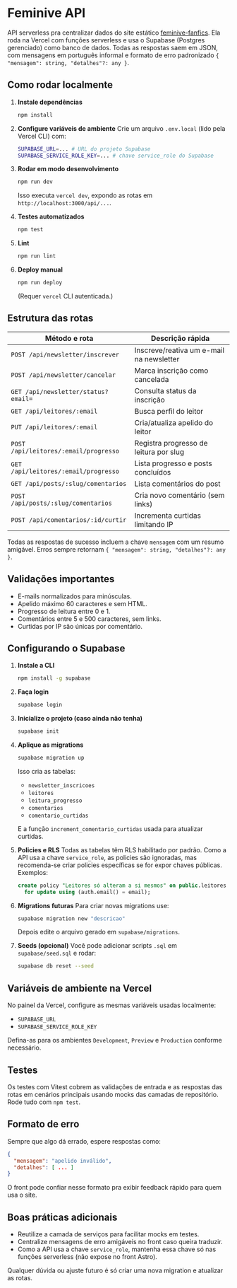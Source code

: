 # Feminive API

API serverless pra centralizar dados do site estático [feminive-fanfics](https://github.com/). Ela roda na Vercel com funções serverless e usa o Supabase (Postgres gerenciado) como banco de dados. Todas as respostas saem em JSON, com mensagens em português informal e formato de erro padronizado `{ "mensagem": string, "detalhes"?: any }`.

## Como rodar localmente

1. **Instale dependências**
   ```bash
   npm install
   ```
2. **Configure variáveis de ambiente**
   Crie um arquivo `.env.local` (lido pela Vercel CLI) com:
   ```bash
   SUPABASE_URL=... # URL do projeto Supabase
   SUPABASE_SERVICE_ROLE_KEY=... # chave service_role do Supabase
   ```
3. **Rodar em modo desenvolvimento**
   ```bash
   npm run dev
   ```
   Isso executa `vercel dev`, expondo as rotas em `http://localhost:3000/api/...`.

4. **Testes automatizados**
   ```bash
   npm test
   ```

5. **Lint**
   ```bash
   npm run lint
   ```

6. **Deploy manual**
   ```bash
   npm run deploy
   ```
   (Requer `vercel` CLI autenticada.)

## Estrutura das rotas

| Método e rota | Descrição rápida |
| ------------- | ---------------- |
| `POST /api/newsletter/inscrever` | Inscreve/reativa um e-mail na newsletter |
| `POST /api/newsletter/cancelar` | Marca inscrição como cancelada |
| `GET /api/newsletter/status?email=` | Consulta status da inscrição |
| `GET /api/leitores/:email` | Busca perfil do leitor |
| `PUT /api/leitores/:email` | Cria/atualiza apelido do leitor |
| `POST /api/leitores/:email/progresso` | Registra progresso de leitura por slug |
| `GET /api/leitores/:email/progresso` | Lista progresso e posts concluídos |
| `GET /api/posts/:slug/comentarios` | Lista comentários do post |
| `POST /api/posts/:slug/comentarios` | Cria novo comentário (sem links) |
| `POST /api/comentarios/:id/curtir` | Incrementa curtidas limitando IP |

Todas as respostas de sucesso incluem a chave `mensagem` com um resumo amigável. Erros sempre retornam `{ "mensagem": string, "detalhes"?: any }`.

## Validações importantes

- E-mails normalizados para minúsculas.
- Apelido máximo 60 caracteres e sem HTML.
- Progresso de leitura entre 0 e 1.
- Comentários entre 5 e 500 caracteres, sem links.
- Curtidas por IP são únicas por comentário.

## Configurando o Supabase

1. **Instale a CLI**
   ```bash
   npm install -g supabase
   ```
2. **Faça login**
   ```bash
   supabase login
   ```
3. **Inicialize o projeto (caso ainda não tenha)**
   ```bash
   supabase init
   ```
4. **Aplique as migrations**
   ```bash
   supabase migration up
   ```
   Isso cria as tabelas:
   - `newsletter_inscricoes`
   - `leitores`
   - `leitura_progresso`
   - `comentarios`
   - `comentario_curtidas`

   E a função `increment_comentario_curtidas` usada para atualizar curtidas.

5. **Policies e RLS**
   Todas as tabelas têm RLS habilitado por padrão. Como a API usa a chave `service_role`, as policies são ignoradas, mas recomenda-se criar policies específicas se for expor chaves públicas. Exemplos:
   ```sql
   create policy "Leitores só alteram a si mesmos" on public.leitores
     for update using (auth.email() = email);
   ```

6. **Migrations futuras**
   Para criar novas migrations use:
   ```bash
   supabase migration new "descricao"
   ```
   Depois edite o arquivo gerado em `supabase/migrations`.

7. **Seeds (opcional)**
   Você pode adicionar scripts `.sql` em `supabase/seed.sql` e rodar:
   ```bash
   supabase db reset --seed
   ```

## Variáveis de ambiente na Vercel

No painel da Vercel, configure as mesmas variáveis usadas localmente:

- `SUPABASE_URL`
- `SUPABASE_SERVICE_ROLE_KEY`

Defina-as para os ambientes `Development`, `Preview` e `Production` conforme necessário.

## Testes

Os testes com Vitest cobrem as validações de entrada e as respostas das rotas em cenários principais usando mocks das camadas de repositório. Rode tudo com `npm test`.

## Formato de erro

Sempre que algo dá errado, espere respostas como:
```json
{
  "mensagem": "apelido inválido",
  "detalhes": [ ... ]
}
```
O front pode confiar nesse formato pra exibir feedback rápido para quem usa o site.

## Boas práticas adicionais

- Reutilize a camada de serviços para facilitar mocks em testes.
- Centralize mensagens de erro amigáveis no front caso queira traduzir.
- Como a API usa a chave `service_role`, mantenha essa chave só nas funções serverless (não expose no front Astro).

Qualquer dúvida ou ajuste futuro é só criar uma nova migration e atualizar as rotas.
